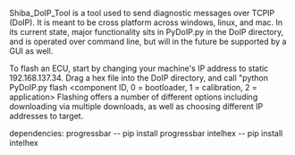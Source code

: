 Shiba_DoIP_Tool is a tool used to send diagnostic messages over TCPIP (DoIP). 
It is meant to be cross platform across windows, linux, and mac. In its current state, 
major functionality sits in PyDoIP.py in the DoIP directory, and is operated over command line, but will
in the future be supported by a GUI as well. 

To flash an ECU, start by changing your machine's IP address to static 192.168.137.34. 
Drag a hex file into the DoIP directory, and call "python PyDoIP.py flash <hex file.hex> <component ID, 0 = bootloader, 1 = calibration, 2 = application>
Flashing offers a number of different options including downloading via multiple downloads, as well as choosing different IP addresses to target. 

dependencies: 
progressbar -- pip install progressbar
intelhex -- pip install intelhex
